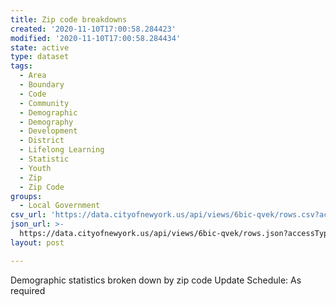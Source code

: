 ```yaml
---
title: Zip code breakdowns
created: '2020-11-10T17:00:58.284423'
modified: '2020-11-10T17:00:58.284434'
state: active
type: dataset
tags:
  - Area
  - Boundary
  - Code
  - Community
  - Demographic
  - Demography
  - Development
  - District
  - Lifelong Learning
  - Statistic
  - Youth
  - Zip
  - Zip Code
groups:
  - Local Government
csv_url: 'https://data.cityofnewyork.us/api/views/6bic-qvek/rows.csv?accessType=DOWNLOAD'
json_url: >-
  https://data.cityofnewyork.us/api/views/6bic-qvek/rows.json?accessType=DOWNLOAD
layout: post

---
```

Demographic statistics broken down by zip code
Update Schedule: As required
